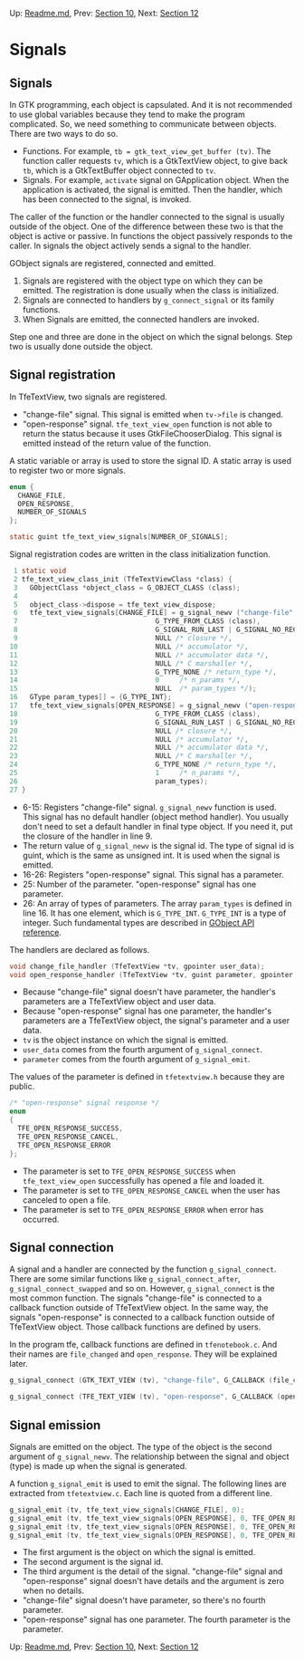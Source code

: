 Up: [Readme.md](../Readme.md),  Prev: [Section 10](sec10.md), Next: [Section 12](sec12.md)

# Signals

## Signals

In GTK programming, each object is capsulated.
And it is not recommended to use global variables because they tend to make the program complicated.
So, we need something to communicate between objects.
There are two ways to do so.

- Functions.
For example, `tb = gtk_text_view_get_buffer (tv)`.
The function caller requests `tv`, which is a GtkTextView object, to give back `tb`, which is a GtkTextBuffer object connected to `tv`.
- Signals.
For example, `activate` signal on GApplication object.
When the application is activated, the signal is emitted.
Then the handler, which has been connected to the signal, is invoked.

The caller of the function or the handler connected to the signal is usually outside of the object.
One of the difference between these two is that the object is active or passive.
In functions the object passively responds to the caller.
In signals the object actively sends a signal to the handler.

GObject signals are registered, connected and emitted.

1. Signals are registered with the object type on which they can be emitted.
The registration is done usually when the class is initialized.
2. Signals are connected to handlers by `g_connect_signal` or its family functions.
3. When Signals are emitted, the connected handlers are invoked.

Step one and three are done in the object on which the signal belongs.
Step two is usually done outside the object.

## Signal registration

In TfeTextView, two signals are registered.

- "change-file" signal.
This signal is emitted when `tv->file` is changed.
- "open-response" signal.
`tfe_text_view_open` function is not able to return the status because it uses GtkFileChooserDialog.
This signal is emitted instead of the return value of the function.

A static variable or array is used to store the signal ID.
A static array is used to register two or more signals.

~~~C
enum {
  CHANGE_FILE,
  OPEN_RESPONSE,
  NUMBER_OF_SIGNALS
};

static guint tfe_text_view_signals[NUMBER_OF_SIGNALS];
~~~

Signal registration codes are written in the class initialization function.

~~~C
 1 static void
 2 tfe_text_view_class_init (TfeTextViewClass *class) {
 3   GObjectClass *object_class = G_OBJECT_CLASS (class);
 4 
 5   object_class->dispose = tfe_text_view_dispose;
 6   tfe_text_view_signals[CHANGE_FILE] = g_signal_newv ("change-file",
 7                                  G_TYPE_FROM_CLASS (class),
 8                                  G_SIGNAL_RUN_LAST | G_SIGNAL_NO_RECURSE | G_SIGNAL_NO_HOOKS,
 9                                  NULL /* closure */,
10                                  NULL /* accumulator */,
11                                  NULL /* accumulator data */,
12                                  NULL /* C marshaller */,
13                                  G_TYPE_NONE /* return_type */,
14                                  0     /* n_params */,
15                                  NULL  /* param_types */);
16   GType param_types[] = {G_TYPE_INT}; 
17   tfe_text_view_signals[OPEN_RESPONSE] = g_signal_newv ("open-response",
18                                  G_TYPE_FROM_CLASS (class),
19                                  G_SIGNAL_RUN_LAST | G_SIGNAL_NO_RECURSE | G_SIGNAL_NO_HOOKS,
20                                  NULL /* closure */,
21                                  NULL /* accumulator */,
22                                  NULL /* accumulator data */,
23                                  NULL /* C marshaller */,
24                                  G_TYPE_NONE /* return_type */,
25                                  1     /* n_params */,
26                                  param_types);
27 }
~~~

- 6-15: Registers "change-file" signal.
`g_signal_newv` function is used.
This signal has no default handler (object method handler).
You usually don't need to set a default handler in final type object.
If you need it, put the closure of the handler in line 9.
- The return value of `g_signal_newv` is the signal id.
The type of signal id is guint, which is the same as unsigned int.
It is used when the signal is emitted.
- 16-26: Registers "open-response" signal.
This signal has a parameter.
- 25: Number of the parameter.
"open-response" signal has one parameter.
- 26: An array of types of parameters.
The array `param_types` is defined in line 16.
It has one element, which is `G_TYPE_INT`.
`G_TYPE_INT` is a type of integer.
Such fundamental types are described in [GObject API reference](https://developer.gnome.org/gobject/stable/gobject-Type-Information.html).

The handlers are declared as follows.

~~~C
void change_file_handler (TfeTextView *tv, gpointer user_data);
void open_response_handler (TfeTextView *tv, guint parameter, gpointer user_data);
~~~

- Because "change-file" signal doesn't have parameter, the handler's parameters are a TfeTextView object and user data.
- Because "open-response" signal has one parameter, the handler's parameters are a TfeTextView object, the signal's parameter and a user data.
- `tv` is the object instance on which the signal is emitted.
- `user_data` comes from the fourth argument of `g_signal_connect`.
- `parameter` comes from the fourth argument of `g_signal_emit`.

The values of the parameter is defined in `tfetextview.h` because they are public.

~~~C
/* "open-response" signal response */
enum
{
  TFE_OPEN_RESPONSE_SUCCESS,
  TFE_OPEN_RESPONSE_CANCEL,
  TFE_OPEN_RESPONSE_ERROR
};
~~~

- The parameter is set to `TFE_OPEN_RESPONSE_SUCCESS` when `tfe_text_view_open` successfully has opened a file and loaded it.
- The parameter is set to `TFE_OPEN_RESPONSE_CANCEL` when the user has canceled to open a file.
- The parameter is set to `TFE_OPEN_RESPONSE_ERROR` when error has occurred.
 
## Signal connection

A signal and a handler are connected by the function `g_signal_connect`.
There are some similar functions like `g_signal_connect_after`, `g_signal_connect_swapped` and so on.
However, `g_signal_connect` is the most common function.
The signals "change-file" is connected to a callback function outside of TfeTextView object.
In the same way, the signals "open-response" is connected to a callback function outside of TfeTextView object.
Those callback functions are defined by users.

In the program tfe, callback functions are defined in `tfenotebook.c`.
And their names are `file_changed` and `open_response`.
They will be explained later.

~~~C
g_signal_connect (GTK_TEXT_VIEW (tv), "change-file", G_CALLBACK (file_changed), nb);

g_signal_connect (TFE_TEXT_VIEW (tv), "open-response", G_CALLBACK (open_response), nb);
~~~

## Signal emission

Signals are emitted on the object.
The type of the object is the second argument of `g_signal_newv`.
The relationship between the signal and object (type) is made up when the signal is generated.

A function `g_signal_emit` is used to emit the signal.
The following lines are extracted from `tfetextview.c`.
Each line is quoted from a different line.

~~~C
g_signal_emit (tv, tfe_text_view_signals[CHANGE_FILE], 0);
g_signal_emit (tv, tfe_text_view_signals[OPEN_RESPONSE], 0, TFE_OPEN_RESPONSE_SUCCESS);
g_signal_emit (tv, tfe_text_view_signals[OPEN_RESPONSE], 0, TFE_OPEN_RESPONSE_CANCEL);
g_signal_emit (tv, tfe_text_view_signals[OPEN_RESPONSE], 0, TFE_OPEN_RESPONSE_ERROR);
~~~

- The first argument is the object on which the signal is emitted.
- The second argument is the signal id.
- The third argument is the detail of the signal.
"change-file" signal and "open-response" signal doesn't have details and the argument is zero when no details.
- "change-file" signal doesn't have parameter, so there's no fourth parameter.
- "open-response" signal has one parameter.
The fourth parameter is the parameter.


Up: [Readme.md](../Readme.md),  Prev: [Section 10](sec10.md), Next: [Section 12](sec12.md)
